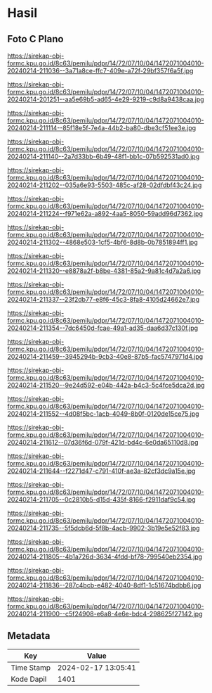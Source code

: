 # Hasil

## Foto C Plano

https://sirekap-obj-formc.kpu.go.id/8c63/pemilu/pdpr/14/72/07/10/04/1472071004010-20240214-211036--3a71a8ce-ffc7-409e-a72f-29bf357f6a5f.jpg

https://sirekap-obj-formc.kpu.go.id/8c63/pemilu/pdpr/14/72/07/10/04/1472071004010-20240214-201251--aa5e69b5-ad65-4e29-9219-c9d8a9438caa.jpg

https://sirekap-obj-formc.kpu.go.id/8c63/pemilu/pdpr/14/72/07/10/04/1472071004010-20240214-211114--85f18e5f-7e4a-44b2-ba80-dbe3cf51ee3e.jpg

https://sirekap-obj-formc.kpu.go.id/8c63/pemilu/pdpr/14/72/07/10/04/1472071004010-20240214-211140--2a7d33bb-6b49-48f1-bb1c-07b592531ad0.jpg

https://sirekap-obj-formc.kpu.go.id/8c63/pemilu/pdpr/14/72/07/10/04/1472071004010-20240214-211202--035a6e93-5503-485c-af28-02dfdbf43c24.jpg

https://sirekap-obj-formc.kpu.go.id/8c63/pemilu/pdpr/14/72/07/10/04/1472071004010-20240214-211224--f971e62a-a892-4aa5-8050-59add96d7362.jpg

https://sirekap-obj-formc.kpu.go.id/8c63/pemilu/pdpr/14/72/07/10/04/1472071004010-20240214-211302--4868e503-1cf5-4bf6-8d8b-0b7851894ff1.jpg

https://sirekap-obj-formc.kpu.go.id/8c63/pemilu/pdpr/14/72/07/10/04/1472071004010-20240214-211320--e8878a2f-b8be-4381-85a2-9a81c4d7a2a6.jpg

https://sirekap-obj-formc.kpu.go.id/8c63/pemilu/pdpr/14/72/07/10/04/1472071004010-20240214-211337--23f2db77-e8f6-45c3-8fa8-4105d24662e7.jpg

https://sirekap-obj-formc.kpu.go.id/8c63/pemilu/pdpr/14/72/07/10/04/1472071004010-20240214-211354--7dc6450d-fcae-49a1-ad35-daa6d37c130f.jpg

https://sirekap-obj-formc.kpu.go.id/8c63/pemilu/pdpr/14/72/07/10/04/1472071004010-20240214-211459--3945294b-9cb3-40e8-87b5-fac5747971d4.jpg

https://sirekap-obj-formc.kpu.go.id/8c63/pemilu/pdpr/14/72/07/10/04/1472071004010-20240214-211520--9e24d592-e04b-442a-b4c3-5c4fce5dca2d.jpg

https://sirekap-obj-formc.kpu.go.id/8c63/pemilu/pdpr/14/72/07/10/04/1472071004010-20240214-211552--4d08f5bc-1acb-4049-8b0f-0120de15ce75.jpg

https://sirekap-obj-formc.kpu.go.id/8c63/pemilu/pdpr/14/72/07/10/04/1472071004010-20240214-211612--07d36f6d-079f-421d-bd4c-6e0da65110d8.jpg

https://sirekap-obj-formc.kpu.go.id/8c63/pemilu/pdpr/14/72/07/10/04/1472071004010-20240214-211644--f2271d47-c791-410f-ae3a-82cf3dc9a15e.jpg

https://sirekap-obj-formc.kpu.go.id/8c63/pemilu/pdpr/14/72/07/10/04/1472071004010-20240214-211705--0c2810b5-d15d-435f-8166-f2911daf9c54.jpg

https://sirekap-obj-formc.kpu.go.id/8c63/pemilu/pdpr/14/72/07/10/04/1472071004010-20240214-211735--5f5dcb6d-5f8b-4acb-9902-3b19e5e52f83.jpg

https://sirekap-obj-formc.kpu.go.id/8c63/pemilu/pdpr/14/72/07/10/04/1472071004010-20240214-211805--4b1a726d-3634-4fdd-bf78-799540eb2354.jpg

https://sirekap-obj-formc.kpu.go.id/8c63/pemilu/pdpr/14/72/07/10/04/1472071004010-20240214-211836--287c4bcb-e482-4040-8df1-1c51674bdbb6.jpg

https://sirekap-obj-formc.kpu.go.id/8c63/pemilu/pdpr/14/72/07/10/04/1472071004010-20240214-211900--c5f24908-e6a8-4e6e-bdc4-298625f27142.jpg


## Metadata

| Key        | Value               |
| ---------- | ------------------- |
| Time Stamp | 2024-02-17 13:05:41 |
| Kode Dapil | 1401                |



